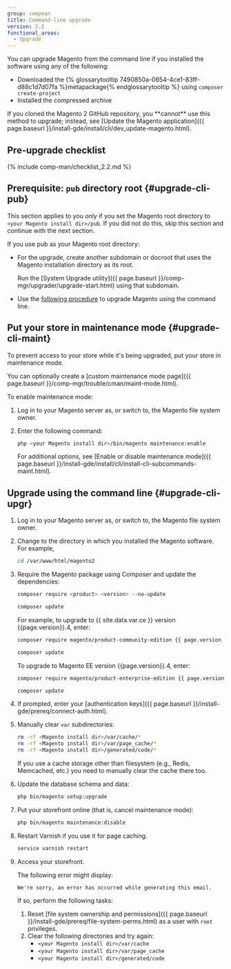 ```yaml
---
group: compman
title: Command-line upgrade
version: 2.2
functional_areas:
  - Upgrade
---
```


You can upgrade Magento from the command line if you installed the software using any of the following:

* Downloaded the {% glossarytooltip 7490850a-0654-4ce1-83ff-d88c1d7d07fa %}metapackage{% endglossarytooltip %} using `composer create-project`
* Installed the compressed archive

<div class="bs-callout bs-callout-info" id="info" markdown="1">
If you cloned the Magento 2 GitHub repository, you **cannot** use this method to upgrade; instead, see [Update the Magento application]({{ page.baseurl }}/install-gde/install/cli/dev_update-magento.html).
</div>

## Pre-upgrade checklist

{% include comp-man/checklist_2.2.md %}

## Prerequisite: `pub` directory root {#upgrade-cli-pub}

This section applies to you *only* if you set the Magento root directory to `<your Magento install dir>/pub`.
If you did not do this, skip this section and continue with the next section.

If you use pub as your Magento root directory: 

* For the upgrade, create another subdomain or docroot that uses the Magento installation directory as its root.

  Run the [System Upgrade utility]({{ page.baseurl }}/comp-mgr/upgrader/upgrade-start.html) using that subdomain.
* Use the [following procedure](#upgrade-cli-upgr) to upgrade Magento using the command line.

## Put your store in maintenance mode {#upgrade-cli-maint}

To prevent access to your store while it's being upgraded, put your store in maintenance mode.

<div class="bs-callout bs-callout-info" id="info" markdown="1">
You can optionally create a [custom maintenance mode page]({{ page.baseurl }}/comp-mgr/trouble/cman/maint-mode.html).
</div>

To enable maintenance mode:

1. Log in to your Magento server as, or switch to, the Magento file system owner.
2. Enter the following command:
   ```bash
   php <your Magento install dir>/bin/magento maintenance:enable
   ```

   For additional options, see [Enable or disable maintenance mode]({{ page.baseurl }}/install-gde/install/cli/install-cli-subcommands-maint.html).

## Upgrade using the command line {#upgrade-cli-upgr}

1. Log in to your Magento server as, or switch to, the Magento file system owner.
2. Change to the directory in which you installed the Magento software. For example,
   ```bash
   cd /var/www/html/magento2
   ```

3. Require the Magento package using Composer and update the dependencies:
   ```bash
   composer require <product> <version> --no-update
   ```
   ```bash
   composer update
   ```

   For example, to upgrade to {{ site.data.var.ce }} version {{page.version}}.4, enter:
   ```bash
   composer require magento/product-community-edition {{ page.version }}.4 --no-update
   ```
   ```bash
   composer update
   ```

   To upgrade to Magento EE version {{page.version}}.4, enter:
   ```bash
   composer require magento/product-enterprise-edition {{ page.version }}.4 --no-update
   ```
   ```bash
   composer update
   ```

4. If prompted, enter your [authentication keys]({{ page.baseurl }}/install-gde/prereq/connect-auth.html).
5. Manually clear `var` subdirectories:
   ```bash
   rm -rf <Magento install dir>/var/cache/*
   rm -rf <Magento install dir>/var/page_cache/*
   rm -rf <Magento install dir>/generated/code/*
   ```
   <div class="bs-callout bs-callout-info" markdown="1">
        If you use a cache storage other than filesystem (e.g., Redis, Memcached, etc.) you need to manually clear the cache there too.
    </div>
6. Update the database schema and data:
   ```bash
   php bin/magento setup:upgrade
   ```
7. Put your storefront online (that is, cancel maintenance mode):
   ```bash
   php bin/magento maintenance:disable
   ```
8. Restart Varnish if you use it for page caching.
   ```bash
   service varnish restart
   ```
9. Access your storefront.

   The following error might display:
   ```terminal
   We're sorry, an error has occurred while generating this email.
   ```

   If so, perform the following tasks:

   1. Reset [file system ownership and permissions]({{ page.baseurl }}/install-gde/prereq/file-system-perms.html) as a user with `root` privileges.
   2. Clear the following directories and try again:
      * `<your Magento install dir>/var/cache`
	  * `<your Magento install dir>/var/page_cache`
	  * `<your Magento install dir>/generated/code`